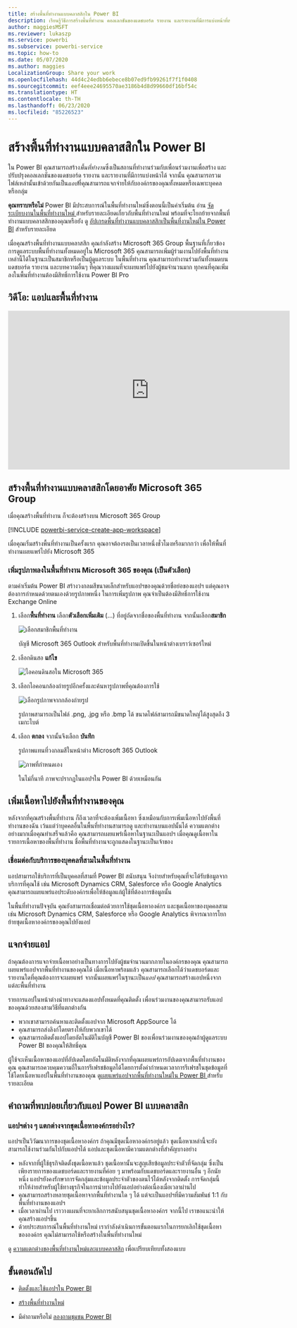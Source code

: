 ```yaml
---
title: สร้างพื้นที่ทำงานแบบคลาสสิกใน Power BI
description: เรียนรู้วิธีการสร้างพื้นที่ทำงาน คอลเลกชันของแดชบอร์ด รายงาน และรายงานที่มีการแบ่งหน้าที่สร้างขึ้นเพื่อนำเสนอเมตริกหลักสำหรับองค์กรของคุณ
author: maggiesMSFT
ms.reviewer: lukaszp
ms.service: powerbi
ms.subservice: powerbi-service
ms.topic: how-to
ms.date: 05/07/2020
ms.author: maggies
LocalizationGroup: Share your work
ms.openlocfilehash: 44d4c24edbb6ebece8b07ed9fb99261f7f1f0408
ms.sourcegitcommit: eef4eee24695570ae3186b4d8d99660df16bf54c
ms.translationtype: HT
ms.contentlocale: th-TH
ms.lasthandoff: 06/23/2020
ms.locfileid: "85226523"
---
```

# <a name="create-classic-workspaces-in-power-bi"></a>สร้างพื้นที่ทำงานแบบคลาสสิกใน Power BI

ใน Power BI คุณสามารถสร้าง*พื้นที่ทำงาน*ซึ่งเป็นสถานที่ทำงานร่วมกับเพื่อนร่วมงานเพื่อสร้าง และปรับปรุงคอลเลกชันของแดชบอร์ด รายงาน และรายงานที่มีการแบ่งหน้าได้ จากนั้น คุณสามารถรวมไฟล์เหล่านั้นเข้าด้วยกันเป็น*แอป*ที่คุณสามารถแจกจ่ายให้กับองค์กรของคุณทั้งหมดหรือเฉพาะบุคคลหรือกลุ่ม 

**คุณทราบหรือไม่** Power BI มีประสบการณ์ในพื้นที่ทำงานใหม่ซึ่งตอนนี้เป็นค่าเริ่มต้น อ่าน [จัดระเบียบงานในพื้นที่ทำงานใหม่ ](service-new-workspaces.md) สำหรับรายละเอียดเกี่ยวกับพื้นที่ทำงานใหม่ พร้อมที่จะโยกย้ายจากพื้นที่ทำงานแบบคลาสสิกของคุณหรือยัง ดู [อัปเกรดพื้นที่ทำงานแบบคลาสสิกเป็นพื้นที่งานใหม่ใน Power BI](service-upgrade-workspaces.md) สำหรับรายละเอียด

เมื่อคุณสร้างพื้นที่ทำงานแบบคลาสสิก คุณกำลังสร้าง Microsoft 365 Group พื้นฐานที่เกี่ยวข้อง การดูแลระบบพื้นที่ทำงานทั้งหมดอยู่ใน Microsoft 365 คุณสามารถเพิ่มผู้ร่วมงานไปยังพื้นที่ทำงานเหล่านี้ได้ในฐานะเป็นสมาชิกหรือเป็นผู้ดูแลระบบ ในพื้นที่ทำงาน คุณสามารถทำงานร่วมกันทั้งหมดบนแดชบอร์ด รายงาน และบทความอื่นๆ ที่คุณวางแผนที่จะเผยแพร่ไปยังผู้ชมจำนวนมาก ทุกคนที่คุณเพิ่มลงในพื้นที่ทำงานต้องมีสิทธิ์การใช้งาน Power BI Pro

## <a name="video-apps-and-workspaces"></a>วิดีโอ: แอปและพื้นที่ทำงาน
<iframe width="640" height="360" src="https://www.youtube.com/embed/Ey5pyrr7Lk8?showinfo=0" frameborder="0" allowfullscreen></iframe>

## <a name="create-a-classic-workspace-based-on-a-microsoft-365-group"></a>สร้างพื้นที่ทำงานแบบคลาสสิกโดยอาศัย Microsoft 365 Group

เมื่อคุณสร้างพื้นที่ทำงาน ก็จะต้องสร้างบน Microsoft 365 Group

[!INCLUDE [powerbi-service-create-app-workspace](../includes/powerbi-service-create-app-workspace.md)]

เมื่อคุณเริ่มสร้างพื้นที่ทำงานเป็นครั้งแรก คุณอาจต้องรอเป็นเวลาหนึ่งชั่วโมงหรือมากกว่า เพื่อให้พื้นที่ทำงานเผยแพร่ไปยัง Microsoft 365

### <a name="add-an-image-to-your-microsoft-365-workspace-optional"></a>เพิ่มรูปภาพลงในพื้นที่ทำงาน Microsoft 365 ของคุณ (เป็นตัวเลือก)
ตามค่าเริ่มต้น Power BI สร้างวงกลมสีขนาดเล็กสำหรับแอปฯของคุณด้วยชื่อย่อของแอปฯ แต่คุณอาจต้องการกำหนดด้วยตนเองด้วยรูปภาพหนึ่ง ในการเพิ่มรูปภาพ คุณจำเป็นต้องมีสิทธิ์การใช้งาน Exchange Online

1. เลือก**พื้นที่ทำงาน** เลือก**ตัวเลือกเพิ่มเติม** (...) ที่อยู่ถัดจากชื่อของพื้นที่ทำงาน จากนั้นเลือก**สมาชิก** 
   
     ![เลือกสมาชิกพื้นที่ทำงาน](media/service-create-workspaces/power-bi-workspace-old-members.png)
   
    บัญชี Microsoft 365 Outlook สำหรับพื้นที่ทำงานเปิดขึ้นในหน้าต่างเบราว์เซอร์ใหม่
2. เลือกดินสอ **แก้ไข**
   
     ![ไอคอนดินสอใน Microsoft 365](media/service-create-workspaces/power-bi-workspace-old-edit-group.png)
3. เลือกไอคอนกล้องถ่ายรูปอีกครั้งและค้นหารูปภาพที่คุณต้องการใช้
   
     ![เลือกรูปภาพจากกล้องถ่ายรูป](media/service-create-workspaces/power-bi-workspace-old-camera.png)

     รูปภาพสามารถเป็นไฟล์ .png, .jpg หรือ .bmp ได้ ขนาดไฟล์สามารถมีขนาดใหญ่ได้สูงสุดถึง 3 เมกะไบต์ 

4. เลือก **ตกลง** จากนั้นจึงเลือก **บันทึก**
   
    รูปภาพแทนที่วงกลมสีในหน้าต่าง Microsoft 365 Outlook
   
     ![ภาพที่กำหนดเอง](media/service-create-workspaces/power-bi-workspace-old-new-image.png)
   
    ในไม่กี่นาที ภาพจะปรากฏในแอปฯใน Power BI ด้วยเหมือนกัน

## <a name="add-content-to-your-workspace"></a>เพิ่มเนื้อหาไปยังพื้นที่ทำงานของคุณ

หลังจากที่คุณสร้างพื้นที่ทำงาน ก็ถึงเวลาที่จะต้องเพิ่มเนื้อหา ซึ่งเหมือนกับการเพิ่มเนื้อหาไปยังพื้นที่ทำงานของฉัน เว้นแต่ว่าบุคคลอื่นในพื้นที่ทำงานสามารถดู และทำงานบนแอปนั้นได้ ความแตกต่างอย่างมากเมื่อคุณทำเสร็จแล้วคือ คุณสามารถเผยแพร่เนื้อหาในฐานะเป็นแอปฯ เมื่อคุณดูเนื้อหาในรายการเนื้อหาของพื้นที่ทำงาน ชื่อพื้นที่ทำงานจะถูกแสดงในฐานะเป็นเจ้าของ

### <a name="connect-to-third-party-services-in-workspaces"></a>เชื่อมต่อกับบริการของบุคคลที่สามในพื้นที่ทำงาน

แอปสามารถใช้บริการที่เป็นบุคคลที่สามที่ Power BI สนับสนุน จึงง่ายสำหรับคุณที่จะได้รับข้อมูลจากบริการที่คุณใช้ เช่น Microsoft Dynamics CRM, Salesforce หรือ Google Analytics คุณสามารถเผยแพร่แอประดับองค์กรเพื่อให้ข้อมูลแก่ผู้ใช้ที่ต้องการข้อมูลนั้น

ในพื้นที่ทำงานปัจจุบัน คุณยังสามารถเชื่อมต่อด้วยการใช้ชุดเนื้อหาองค์กร และชุดเนื้อหาของบุคคลสาม เช่น Microsoft Dynamics CRM, Salesforce หรือ Google Analytics พิจารณาการโยกย้ายชุดเนื้อหาองค์กรของคุณไปยังแอป

## <a name="distribute-an-app"></a>แจกจ่ายแอป

ถ้าคุณต้องการแจกจ่ายเนื้อหาอย่างเป็นทางการไปยังผู้ชมจำนวนมากภายในองค์กรของคุณ คุณสามารถเผยแพร่แอปจากพื้นที่ทำงานของคุณได้  เมื่อเนื้อหาพร้อมแล้ว คุณสามารถเลือกได้ว่าแดชบอร์ดและรายงานใดที่คุณต้องการจะเผยแพร่ จากนั้นเผยแพร่ในฐานะเป็น*แอป* คุณสามารถสร้างแอปหนึ่งจากแต่ละพื้นที่ทำงาน

รายการแอปในหน้าต่างนำทางจะแสดงแอปทั้งหมดที่คุณติดตั้ง เพื่อนร่วมงานของคุณสามารถรับแอปของคุณด้วยสองสามวิธีที่แตกต่างกัน 
- พวกเขาสามารถค้นหาและติดตั้งแอปจาก Microsoft AppSource ได้
- คุณสามารถส่งลิงก์โดยตรงให้กับพวกเขาได้ 
- คุณสามารถติดตั้งแอปโดยอัตโนมัติในบัญชี Power BI ของเพื่อนร่วมงานของคุณถ้าผู้ดูแลระบบ Power BI ของคุณให้สิทธิ์คุณ 

ผู้ใช้จะเห็นเนื้อหาของแอปที่อัปเดตโดยอัตโนมัติหลังจากที่คุณเผยแพร่การอัปเดตจากพื้นที่ทำงานของคุณ คุณสามารถควบคุมความถี่ในการรีเฟรชข้อมูลได้โดยการตั้งค่ากำหนดเวลาการรีเฟรชในชุดข้อมูลที่ใช้โดยเนื้อหาแอปในพื้นที่ทำงานของคุณ ดู[เผยแพร่แอปจากพื้นที่ทำงานใหม่ใน Power BI ](service-create-distribute-apps.md)สำหรับรายละเอียด

## <a name="power-bi-classic-apps-faq"></a>คำถามที่พบบ่อยเกี่ยวกับแอป Power BI แบบคลาสสิก

### <a name="how-are-apps-different-from-organizational-content-packs"></a>แอปฯต่าง ๆ แตกต่างจากชุดเนื้อหาองค์กรอย่างไร?
แอปฯเป็นวิวัฒนาการของชุดเนื้อหาองค์กร ถ้าคุณมีชุดเนื้อหาองค์กรอยู่แล้ว ชุดเนื้อหาเหล่านี้จะยังสามารถใช้งานร่วมกันไปกับแอปฯได้ แอปและชุดเนื้อหามีความแตกต่างที่สำคัญบางอย่าง 

* หลังจากที่ผู้ใช้ธุรกิจติดตั้งชุดเนื้อหาแล้ว ชุดเนื้อหานั้นจะสูญเสียข้อมูลประจำตัวที่จัดกลุ่ม ซึ่งเป็นเพียงรายการของแดชบอร์ดและรายงานที่ค่อย ๆ มาพร้อมกับแดชบอร์ดและรายงานอื่น ๆ อีกนัยหนึ่ง แอปฯยังคงรักษาการจัดกลุ่มและข้อมูลประจำตัวของตนไว้ได้หลังจากติดตั้ง การจัดกลุ่มนี้ทำให้ง่ายสำหรับผู้ใช้ทางธุรกิจในการนำทางไปยังแอปอย่างต่อเนื่องเมื่อเวลาผ่านไป
* คุณสามารถสร้างหลายชุดเนื้อหาจากพื้นที่ทำงานใด ๆ ได้ แต่จะเป็นแอปฯที่มีความสัมพันธ์ 1:1 กับพื้นที่ทำงานของแอปฯ 
* เมื่อเวลาผ่านไป เราวางแผนที่จะยกเลิกการสนับสนุนชุดเนื้อหาองค์กร จากนี้ไป เราขอแนะนำให้คุณสร้างแอปฯขึ้น  
* ด้วยประสบการณ์ในพื้นที่ทำงานใหม่ เรากำลังดำเนินการขั้นตอนแรกในการยกเลิกใช้ชุดเนื้อหาขององค์กร คุณไม่สามารถใช้หรือสร้างในพื้นที่ทำงานใหม่

ดู [ความแตกต่างของพื้นที่ทำงานใหม่และแบบคลาสสิก](service-new-workspaces.md#new-and-classic-workspace-differences) เพื่อเปรียบเทียบทั้งสองแบบ 

## <a name="next-steps"></a>ขั้นตอนถัดไป
* [ติดตั้งและใช้แอปฯใน Power BI](service-create-distribute-apps.md)
- [สร้างพื้นที่ทำงานใหม่](service-create-the-new-workspaces.md)
* มีคำถามหรือไม่ [ลองถามชุมชน Power BI](https://community.powerbi.com/)
